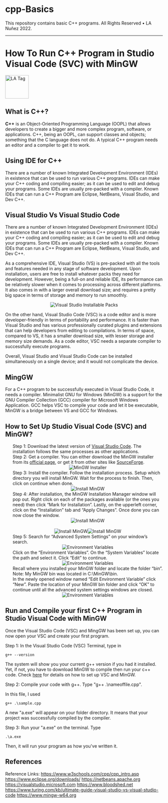 # cpp-Basics
This repository contains basic C++ programs. All Rights Reserved • LA Nuñez 2022.
<hr>

<h1>How To Run C++ Program in Studio Visual Code (SVC) with MinGW</h1>
<div>
<img src=".\.image\LA-Tag2.png" alt="LA Tag" height="75">
</div>


<h2>What is C++?</h2>

<p> <b>C++</b> is an Object-Oriented Programming Language (OOPL) that allows developers to create a  bigger and more complex program, software, or applications. C++, being an OOPL, can support classes and objects; something that the C language does not do. A typical C++ program needs an editor and a compiler to get it to work.  </p>

<div>
<h2>Using IDE for C++</h2>

<p> There are a number of known Integrated Development Environment (IDEs) in existence that can be used to run various C++ programs. IDEs can make your C++ coding and compiling easier; as it can be used to edit and debug your programs. Some IDEs are usually pre-packed with a compiler. Known IDEs that can run a C++ Program are Eclipse, NetBeans, Visual Studio, and Dev C++. 
 </p>
</div>


<div>
<h2>Visual Studio Vs Visual Studio Code</h2>

<p> There are a number of known Integrated Development Environment (IDEs) in existence that can be used to run various C++ programs. IDEs can make your C++ coding and compiling easier; as it can be used to edit and debug your programs. Some IDEs are usually pre-packed with a compiler. Known IDEs that can run a C++ Program are Eclipse, NetBeans, Visual Studio, and Dev C++. 
 </p>

<p> As a comprehensive IDE, Visual Studio (VS) is pre-packed with all the tools and features needed in any stage of software development. Upon installation, users are free to install whatever packs they need for development. However,  being a full-on and reliable IDE, its performance can be relatively slower when it comes to processing across different platforms. It also comes in with a larger overall download size; and requires a pretty big space in terms of storage and memory to run smoothly.
 </p>

<div style="display:flex; justify-content:center">
<img src=".\.image\VisualStudio-packs.png" alt="Visual Studio Installable Packs">
</div>

<p> On the other hand, Visual Studio Code (VSC) is a code editor and is more developer-friendly in terms of portability and performance. It is faster than Visual Studio and has various professionally curated plugins and extensions that can help developers from editing to compilations. In terms of space, compared to VS, it has a smaller download size, with lesser storage and memory size demands. As a code editor, VSC needs a separate compiler to successfully execute programs.
 </p>

<p> Overall, Visual Studio and Visual Studio Code can be installed simultaneously on a single device; and it would not complicate the device. 
 </p>

</div>

<div>
<h2>MingGW</h2>
<p>For a C++ program to be successfully executed in Visual Studio Code, it needs a compiler. Minimalist GNU for Windows (MinGW) is a support for the GNU Compiler Collection (GCC) compiler for Microsoft Windows Application. GCC helps VSC to compile your code and let it be executable, MinGW is a bridge between VS and GCC for Windows.</p>
</div>


<div id="how-to-install">
<h2>How to Set Up Studio Visual Code (SVC) and MinGW?</h2>
   <ul style="list-style-type:none;">
      <li>Step 1: Download the latest version of <a href="https://code.visualstudio.com/download">Visual Studio Code</a>. The installation follows the same processes as other applications.</li>
      <li>Step 2: Get a compiler. You can either download the MinGW installer from its <a href="https://www.mingw-w64.org">official page</a>, or get it from other sites like <a href="https://sourceforge.net/projects/mingw/">SourceForge</a>.</li>
        <div style="display:flex; justify-content:center">
        <img src=".\.image\Step2-Download.png" alt="MinGW Installer">
        </div>
      <li>Step 3: Install the compiler. Follow the installation process. Setup which directory you will install MinGW. Wait for the process to finish. Then, click on continue when done.</li>
        <div style="display:flex; justify-content:center">
        <img src=".\.image\Step3-Install MinGW.png" alt="Install MinGW">
        </div>
        <li>Step 4: After installation, the MinGW Installation Manager window will pop out. Right click on each of the packages available (or the ones you need) then click “Mark for Installation”. Lastly, on the upperleft corner, click on the “Installation” tab and “Apply Changes”. Once done you can now close the window. </li>
        <div style="display:flex; justify-content:center">
        <img src=".\.image\Step4-MinGW Installation Manager.png" alt="Install MinGW">
        </div><br>
        <div style="display:flex; justify-content:center">
        <img src=".\.image\Step4 - Mark for Installation.png" alt="Install MinGW"> <img src=".\.image\img.png" alt="Install MinGW">
        </div>
        <li>Step 5: Search for “Advanced System Settings” on your window’s search.</li>
        <div style="display:flex; justify-content:center">
        <img src=".\.image\Step5-WindowsSearch.png" alt="Environment Variables">
        </div>
        <li>Click on the “Environment Variables”. On the “System Variables” locate the path and select it. Click “Edit” to continue.</li>
        <div style="display:flex; justify-content:center">
        <img src=".\.image\Step 5 - Set1.png" alt="Environment Variables">
        </div>
        <li>Recall where you installed your MinGW folder and locate the folder “bin”. Note: My MinGW bin was located in C:\MinGW\bin.</li>
        <li>In the newly opened window named “Edit Environment Variable” click “New”. Paste the location of your MinGW bin folder and click “OK” to continue until all the advanced system settings windows are closed.</li>
        <div style="display:flex; justify-content:center">
        <img src=".\.image\Step 5 - Set2.png" alt="Environment Variables">
        </div> </ul>
</div>

<div>
<h2>Run and Compile your first C++ Program in Studio Visual Code with MinGW</h2>
<p>Once the Visual Studio Code (VSC) and MingGW has been set up, you can now open your VSC and create your first program. 
</p>
</div>  
Step 1: In the Visual Studio Code (VSC) Terminal, type in 

~~~
g++ --version
~~~
 
The system will show you your current g++ version if you had it installed. Yet, if not, you have to download MinGW to compile then run your c++ code. Check <a href="how-to-install"> here</a> for details on how to set up VSC and MinGW.

Step 2: Compile your code with g++. Type "g++ .\nameoffile.cpp". 

In this file, I used

~~~
g++ .\sample.cpp
~~~

A new "a.exe" will appear on your folder directory. It means that your project was successfully compiled by the compiler.  

Step 3: Run your "a.exe" on the terminal. Type 
~~~
.\a.exe
~~~
Then, it will run your program as how you've written it.


## References
Reference Links: 
https://www.w3schools.com/cpp/cpp_intro.asp 
https://www.eclipse.org/downloads/ 
https://netbeans.apache.org 
https://visualstudio.microsoft.com 
https://www.bloodshed.net 
https://www.turing.com/kb/ultimate-guide-visual-studio-vs-visual-studio-code 
https://www.mingw-w64.org 
